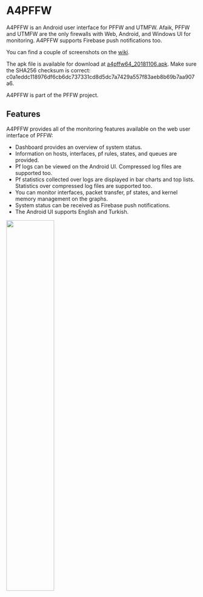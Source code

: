 # A4PFFW

A4PFFW is an Android user interface for PFFW and UTMFW. Afaik, PFFW and UTMFW are the only firewalls with Web, Android, and Windows UI for monitoring. A4PFFW supports Firebase push notifications too.

You can find a couple of screenshots on the [wiki](https://github.com/sonertari/A4PFFW/wiki).

The apk file is available for download at [a4pffw64\_20181106.apk](https://drive.google.com/file/d/1qLqfSALcAzNFUx5jnYNraJLnH3ZuJVl4/view?usp=sharing). Make sure the SHA256 checksum is correct: c0a1eddc118976df6cb6dc737331cd8d5dc7a7429a557f83aeb8b69b7aa907a6.

A4PFFW is part of the PFFW project.

## Features

A4PFFW provides all of the monitoring features available on the web user interface of PFFW:

- Dashboard provides an overview of system status.
- Information on hosts, interfaces, pf rules, states, and queues are provided.
- Pf logs can be viewed on the Android UI. Compressed log files are supported too.
- Pf statistics collected over logs are displayed in bar charts and top lists. Statistics over compressed log files are supported too.
- You can monitor interfaces, packet transfer, pf states, and kernel memory management on the graphs.
- System status can be received as Firebase push notifications.
- The Android UI supports English and Turkish.

<img src="https://github.com/sonertari/A4PFFW/blob/master/screenshots/A4PffwDashboard.png" width="50%" height="50%">
